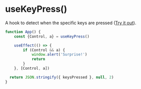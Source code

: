 # useKeyPress()
A hook to detect when the specific keys are pressed ([Try it out](https://codesandbox.io/s/8x2068664j)).

```js
function App() {
    const {Control, a} = useKeyPress()

    useEffect(() => {
        if (Control && a) {
            window.alert('Surprise!')
            return
        }
    }, [Control, a])

  return JSON.stringify({ keysPressed }, null, 2)
}
```
